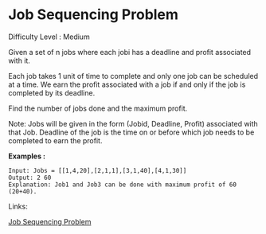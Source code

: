 # Job Sequencing Problem

Difficulty Level : Medium

Given a set of n jobs where each jobi has a deadline and profit associated with it.

Each job takes 1 unit of time to complete and only one job can be scheduled at a time. We earn the profit associated with a job if and only if the job is completed by its deadline.

Find the number of jobs done and the maximum profit.

Note: Jobs will be given in the form (Jobid, Deadline, Profit) associated with that Job. Deadline of the job is the time on or before which job needs to be completed to earn the profit.

**Examples :**

```
Input: Jobs = [[1,4,20],[2,1,1],[3,1,40],[4,1,30]]
Output: 2 60
Explanation: Job1 and Job3 can be done with maximum profit of 60 (20+40).
```

Links:

[Job Sequencing Problem](https://www.geeksforgeeks.org/problems/job-sequencing-problem-1587115620/1)